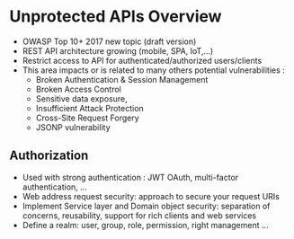 # Unprotected APIs Overview

- OWASP Top 10+ 2017 new topic (draft version)
- REST API architecture growing (mobile, SPA, IoT,…)
- Restrict access to API for authenticated/authorized users/clients
- This area impacts or is related to many others potential vulnerabilities :
    - Broken Authentication & Session Management
    - Broken Access Control
    - Sensitive data exposure,
    - Insufficient Attack Protection
    - Cross-Site Request Forgery
    - JSONP vulnerability

## Authorization

- Used with strong authentication : JWT OAuth, multi-factor authentication, …
- Web address request security: approach to secure your request URIs
- Implement Service layer and Domain object security: separation of concerns, reusability, support for rich clients and web services
- Define a realm: user, group, role, permission, right management …